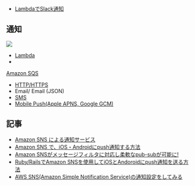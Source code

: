 
- [LambdaでSlack通知](sns.lambda.md)

## 通知

![](https://docs.aws.amazon.com/sns/latest/dg/images/sns-how-works.png)

- [Lambda](https://docs.aws.amazon.com/sns/latest/dg/sns-lambda.html)
-
[Amazon SQS](https://docs.aws.amazon.com/sns/latest/dg/SendMessageToSQS.html)
- [HTTP/HTTPS](https://docs.aws.amazon.com/sns/latest/dg/SendMessageToHttp.html)
- Email/ Email (JSON)
- [SMS](https://docs.aws.amazon.com/sns/latest/dg/SMSMessages.html)
- [Mobile Push(Apple APNS, Google GCM)](https://docs.aws.amazon.com/sns/latest/dg/SNSMobilePush.html)


## 記事

- [Amazon SNS による通知サービス](https://dev.classmethod.jp/cloud/amazon-sns-service/)
- [Amazon SNS で、iOS・Androidにpush通知する方法](https://qiita.com/papettoTV/items/f45f75ce00157f87e41a)
- [Amazon SNSがメッセージフィルタに対応し柔軟なpub-subが可能に!](https://dev.classmethod.jp/cloud/aws/routing-pubsub-messages-with-amazon-sns-message-filtering/)
- [Ruby/RailsでAmazon SNSを使用してiOSとAndoroidにpush通知を送る方法](https://qiita.com/arumi8go/items/11c713186a055bd7fc86)
- [AWS SNS(Amazon Simple Notification Service)の通知設定をしてみる](https://qiita.com/ai-2723/items/dab1df52eda4d57f7539)
